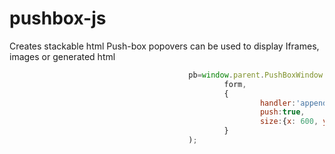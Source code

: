 pushbox-js
==========

Creates stackable html Push-box popovers can be used to display Iframes, images or generated html

```js
                                        pb=window.parent.PushBoxWindow.open(
                                                form,
                                                {
                                                        handler:'append',
                                                        push:true,
                                                        size:{x: 600, y: 380}
                                                }
                                        );
                          
```
